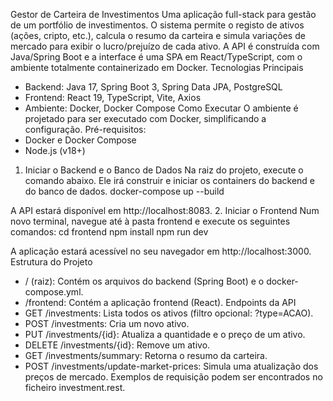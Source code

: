 Gestor de Carteira de Investimentos
Uma aplicação full-stack para gestão de um portfólio de investimentos. O sistema permite o registo de ativos (ações, cripto, etc.), calcula o resumo da carteira e simula variações de mercado para exibir o lucro/prejuízo de cada ativo.
A API é construída com Java/Spring Boot e a interface é uma SPA em React/TypeScript, com o ambiente totalmente containerizado em Docker.
Tecnologias Principais
 * Backend: Java 17, Spring Boot 3, Spring Data JPA, PostgreSQL
 * Frontend: React 19, TypeScript, Vite, Axios
 * Ambiente: Docker, Docker Compose
Como Executar
O ambiente é projetado para ser executado com Docker, simplificando a configuração.
Pré-requisitos:
 * Docker e Docker Compose
 * Node.js (v18+)
1. Iniciar o Backend e o Banco de Dados
Na raiz do projeto, execute o comando abaixo. Ele irá construir e iniciar os containers do backend e do banco de dados.
docker-compose up --build

A API estará disponível em http://localhost:8083.
2. Iniciar o Frontend
Num novo terminal, navegue até à pasta frontend e execute os seguintes comandos:
cd frontend
npm install
npm run dev

A aplicação estará acessível no seu navegador em http://localhost:3000.
Estrutura do Projeto
 * / (raiz): Contém os arquivos do backend (Spring Boot) e o docker-compose.yml.
 * /frontend: Contém a aplicação frontend (React).
Endpoints da API
 * GET /investments: Lista todos os ativos (filtro opcional: ?type=ACAO).
 * POST /investments: Cria um novo ativo.
 * PUT /investments/{id}: Atualiza a quantidade e o preço de um ativo.
 * DELETE /investments/{id}: Remove um ativo.
 * GET /investments/summary: Retorna o resumo da carteira.
 * POST /investments/update-market-prices: Simula uma atualização dos preços de mercado.
Exemplos de requisição podem ser encontrados no ficheiro investment.rest.
